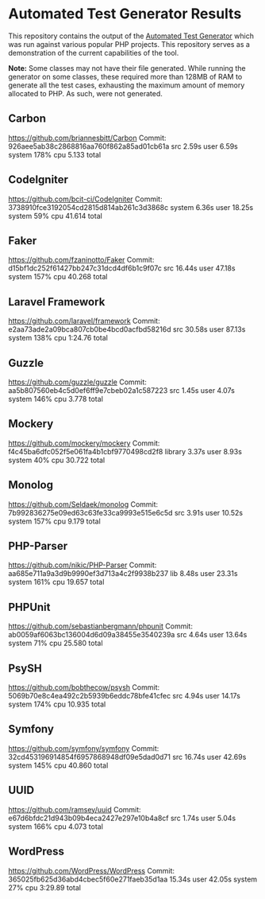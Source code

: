 # Automated Test Generator Results
This repository contains the output of the [Automated Test Generator](https://automated-test-generator.coreteks.org/) which was run against various popular PHP projects. This repository serves as a demonstration of the current capabilities of the tool.

**Note:** Some classes may not have their file generated. While running the generator on some classes, these required more than 128MB of RAM to generate all the test cases, exhausting the maximum amount of memory allocated to PHP. As such, were not generated.

## Carbon
https://github.com/briannesbitt/Carbon
Commit: 926aee5ab38c2868816aa760f862a85ad01cb61a
src  2.59s user 6.59s system 178% cpu 5.133 total

## CodeIgniter
https://github.com/bcit-ci/CodeIgniter
Commit: 3738910fce3192054cd2815d814ab261c3d3868c
system  6.36s user 18.25s system 59% cpu 41.614 total

## Faker
https://github.com/fzaninotto/Faker
Commit: d15bf1dc252f61427bb247c31dcd4df6b1c9f07c
src  16.44s user 47.18s system 157% cpu 40.268 total

## Laravel Framework
https://github.com/laravel/framework
Commit: e2aa73ade2a09bca807cb0be4bcd0acfbd58216d
src  30.58s user 87.13s system 138% cpu 1:24.76 total

## Guzzle
https://github.com/guzzle/guzzle
Commit: aa5b807560eb4c5d0ef6ff9e7cbeb02a1c587223
src  1.45s user 4.07s system 146% cpu 3.778 total

## Mockery
https://github.com/mockery/mockery
Commit: f4c45ba6dfc052f5e061fa4b1cbf9770498cd2f8
library  3.37s user 8.93s system 40% cpu 30.722 total

## Monolog
https://github.com/Seldaek/monolog
Commit: 7b992836275e09ed63c63fe33ca9993e515e6c5d
src  3.91s user 10.52s system 157% cpu 9.179 total

## PHP-Parser
https://github.com/nikic/PHP-Parser
Commit: aa685e711a9a3d9b9990ef3d713a4c2f9938b237
lib  8.48s user 23.31s system 161% cpu 19.657 total

## PHPUnit
https://github.com/sebastianbergmann/phpunit
Commit: ab0059af6063bc136004d6d09a38455e3540239a
src  4.64s user 13.64s system 71% cpu 25.580 total

## PsySH
https://github.com/bobthecow/psysh
Commit: 5069b70e8c4ea492c2b5939b6eddc78bfe41cfec
src  4.94s user 14.17s system 174% cpu 10.935 total

## Symfony
https://github.com/symfony/symfony
Commit: 32cd453196914854f6957868948df09e5dad0d71
src  16.74s user 42.69s system 145% cpu 40.860 total

## UUID
https://github.com/ramsey/uuid
Commit: e67d6bfdc21d943b09b4eca2427e297e10b4a8cf
src  1.74s user 5.04s system 166% cpu 4.073 total

## WordPress
https://github.com/WordPress/WordPress
Commit: 365025fb625d36abd4cbec5f60e271faeb35d1aa
15.34s user 42.05s system 27% cpu 3:29.89 total
